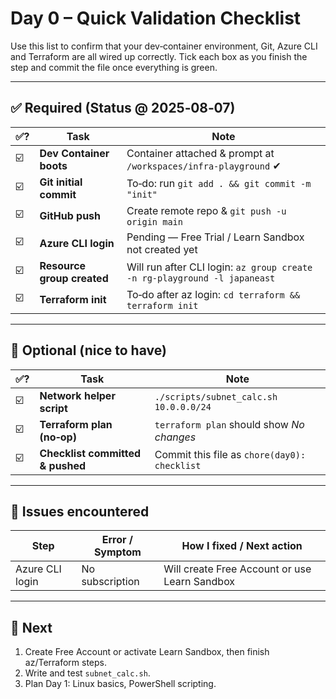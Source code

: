 # Day 0 – Quick Validation Checklist

Use this list to confirm that your dev‑container environment, Git, Azure CLI and Terraform are all wired up correctly. Tick each box as you finish the step and commit the file once everything is green.

---

## ✅ Required (Status @ 2025‑08‑07)

| ✅? | Task                       | Note                                                                      |
| -- | -------------------------- | ------------------------------------------------------------------------- |
| ☑️ | **Dev Container boots**    | Container attached & prompt at `/workspaces/infra-playground` ✔︎          |
| ☑️ | **Git initial commit**     | To‑do: run `git add . && git commit -m "init"`                            |
| ☑️ | **GitHub push**            | Create remote repo & `git push -u origin main`                            |
| ☑️ | **Azure CLI login**        | Pending — Free Trial / Learn Sandbox not created yet                      |
| ☑️ | **Resource group created** | Will run after CLI login: `az group create -n rg-playground -l japaneast` |
| ☑️ | **Terraform init**         | To‑do after az login: `cd terraform && terraform init`                    |

---

## 🔬 Optional (nice to have)

| ✅? | Task                             | Note                                         |
| -- | -------------------------------- | -------------------------------------------- |
| ☑️ | **Network helper script**        | `./scripts/subnet_calc.sh 10.0.0.0/24`       |
| ☑️ | **Terraform plan (no‑op)**       | `terraform plan` should show *No changes*    |
| ☑️ | **Checklist committed & pushed** | Commit this file as `chore(day0): checklist` |

---

## 🐞 Issues encountered

| Step            | Error / Symptom | How I fixed / Next action                     |
| --------------- | --------------- | --------------------------------------------- |
| Azure CLI login | No subscription | Will create Free Account or use Learn Sandbox |

---

## 📌 Next

1. Create Free Account or activate Learn Sandbox, then finish az/Terraform steps.
2. Write and test `subnet_calc.sh`.
3. Plan Day 1: Linux basics, PowerShell scripting.
